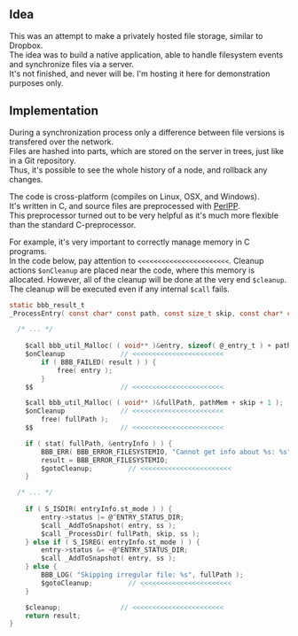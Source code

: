 ## Idea

This was an attempt to make a privately hosted file storage, similar to Dropbox.  
The idea was to build a native application, able to handle filesystem events and synchronize files via a server.  
It's not finished, and never will be. I'm hosting it here for demonstration purposes only.

## Implementation

During a synchronization process only a difference between file versions is transfered over the network.  
Files are hashed into parts, which are stored on the server in trees, just like in a Git repository.  
Thus, it's possible to see the whole history of a node, and rollback any changes.

The code is cross-platform (compiles on Linux, OSX, and Windows).  
It's written in C, and source files are preprocessed with [PerlPP](https://github.com/d-ash/perlpp).  
This preprocessor turned out to be very helpful as it's much more flexible than the standard C-preprocessor.

For example, it's very important to correctly manage memory in C programs.  
In the code below, pay attention to `<<<<<<<<<<<<<<<<<<<<<<<`. Cleanup actions `$onCleanup` are placed near the code, where this memory is allocated. However, all of the cleanup will be done at the very end `$cleanup`. The cleanup will be executed even if any internal `$call` fails.

```C
static bbb_result_t
_ProcessEntry( const char* const path, const size_t skip, const char* const name, @_t* const ss ) {

  /* ... */
  
	$call bbb_util_Malloc( ( void** )&entry, sizeof( @_entry_t ) + pathMem );
	$onCleanup              // <<<<<<<<<<<<<<<<<<<<<<<
		if ( BBB_FAILED( result ) ) {
			free( entry );
		}
	$$                      // <<<<<<<<<<<<<<<<<<<<<<<

	$call bbb_util_Malloc( ( void** )&fullPath, pathMem + skip + 1 );
	$onCleanup              // <<<<<<<<<<<<<<<<<<<<<<<
		free( fullPath );
	$$                      // <<<<<<<<<<<<<<<<<<<<<<<

	if ( stat( fullPath, &entryInfo ) ) {
		BBB_ERR( BBB_ERROR_FILESYSTEMIO, "Cannot get info about %s: %s", fullPath, strerror( errno ) );
		result = BBB_ERROR_FILESYSTEMIO;
		$gotoCleanup;         // <<<<<<<<<<<<<<<<<<<<<<<
	}

  /* ... */
  
	if ( S_ISDIR( entryInfo.st_mode ) ) {
		entry->status |= @^ENTRY_STATUS_DIR;
		$call _AddToSnapshot( entry, ss );
		$call _ProcessDir( fullPath, skip, ss );
	} else if ( S_ISREG( entryInfo.st_mode ) ) {
		entry->status &= ~@^ENTRY_STATUS_DIR;
		$call _AddToSnapshot( entry, ss );
	} else {
		BBB_LOG( "Skipping irregular file: %s", fullPath );
		$gotoCleanup;         // <<<<<<<<<<<<<<<<<<<<<<<
	}

	$cleanup;               // <<<<<<<<<<<<<<<<<<<<<<<
	return result;
}
```
